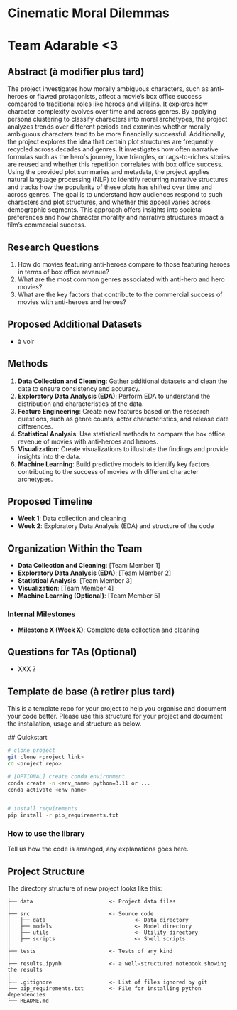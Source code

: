 # Cinematic Moral Dilemmas

# Team Adarable <3

## Abstract (à modifier plus tard)
The project investigates how morally ambiguous characters, such as anti-heroes or flawed protagonists, affect a movie’s box office success compared to traditional roles like heroes and villains. It explores how character complexity evolves over time and across genres. By applying persona clustering to classify characters into moral archetypes, the project analyzes trends over different periods and examines whether morally ambiguous characters tend to be more financially successful. Additionally, the project explores the idea that certain plot structures are frequently recycled across decades and genres. It investigates how often narrative formulas such as the hero's journey, love triangles, or rags-to-riches stories are reused and whether this repetition correlates with box office success. Using the provided plot summaries and metadata, the project applies natural language processing (NLP) to identify recurring narrative structures and tracks how the popularity of these plots has shifted over time and across genres. The goal is to understand how audiences respond to such characters and plot structures, and whether this appeal varies across demographic segments. This approach offers insights into societal preferences and how character morality and narrative structures impact a film’s commercial success.


## Research Questions
1. How do movies featuring anti-heroes compare to those featuring heroes in terms of box office revenue?
2. What are the most common genres associated with anti-hero and hero movies?
3. What are the key factors that contribute to the commercial success of movies with anti-heroes and heroes?

## Proposed Additional Datasets
- à voir


## Methods
1. **Data Collection and Cleaning**: Gather additional datasets and clean the data to ensure consistency and accuracy.
2. **Exploratory Data Analysis (EDA)**: Perform EDA to understand the distribution and characteristics of the data.
3. **Feature Engineering**: Create new features based on the research questions, such as genre counts, actor characteristics, and release date differences.
4. **Statistical Analysis**: Use statistical methods to compare the box office revenue of movies with anti-heroes and heroes.
5. **Visualization**: Create visualizations to illustrate the findings and provide insights into the data.
6. **Machine Learning**: Build predictive models to identify key factors contributing to the success of movies with different character archetypes.

## Proposed Timeline
- **Week 1**: Data collection and cleaning
- **Week 2**: Exploratory Data Analysis (EDA) and structure of the code

## Organization Within the Team
- **Data Collection and Cleaning**: [Team Member 1]
- **Exploratory Data Analysis (EDA)**: [Team Member 2]
- **Statistical Analysis**: [Team Member 3]
- **Visualization**: [Team Member 4]
- **Machine Learning (Optional)**: [Team Member 5]

### Internal Milestones
- **Milestone X (Week X)**: Complete data collection and cleaning


## Questions for TAs (Optional)
- XXX ?

## Template de base (à retirer plus tard)
This is a template repo for your project to help you organise and document your code better. 
Please use this structure for your project and document the installation, usage and structure as below.

## Quickstart

```bash
# clone project
git clone <project link>
cd <project repo>

# [OPTIONAL] create conda environment
conda create -n <env_name> python=3.11 or ...
conda activate <env_name>


# install requirements
pip install -r pip_requirements.txt
```



### How to use the library
Tell us how the code is arranged, any explanations goes here.



## Project Structure

The directory structure of new project looks like this:

```
├── data                        <- Project data files
│
├── src                         <- Source code
│   ├── data                            <- Data directory
│   ├── models                          <- Model directory
│   ├── utils                           <- Utility directory
│   ├── scripts                         <- Shell scripts
│
├── tests                       <- Tests of any kind
│
├── results.ipynb               <- a well-structured notebook showing the results
│
├── .gitignore                  <- List of files ignored by git
├── pip_requirements.txt        <- File for installing python dependencies
└── README.md
```
